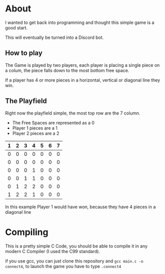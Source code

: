 # About
I wanted to get back into programming and thought this simple game is a good start.

This will eventually be turned into a Discord bot.

## How to play
The Game is played by two players, each player is placing a single piece on a colum, the piece falls down to the most
bottom free space.

If a player has 4 or more pieces in a horizontal, vertical or diagonal line they win.


## The Playfield

Right now the playfield simple, the most top row are the 7 column.

- The Free Spaces are represented as a 0
- Player 1 pieces are a 1
- Player 2 pieces are a 2


| __1__ | __2__ | __3__ | __4__ | __5__ | __6__ | __7__ |
|:-----:|:-----:|:-----:|:-----:|:-----:|:-----:|:-----:|
|   0   |   0   |   0   |   0   |   0   |   0   |   0   |
|   0   |   0   |   0   |   0   |   0   |   0   |   0   |
|   0   |   0   |   0   |   1   |   0   |   0   |   0   |
|   0   |   0   |   1   |   1   |   0   |   0   |   0   |
|   0   |   1   |   2   |   2   |   0   |   0   |   0   |
|   1   |   2   |   2   |   1   |   0   |   0   |   0   |

In this example Player 1 would have won, because they have 4 pieces in a diagonal line

# Compiling

This is a pretty simple C Code, you should be able to compile it in any modern C Compiler
(I used the C99 standard).

if you use gcc, you can just clone this repository and `gcc main.c -o connect4`, 
to launch the game you have to type `.connect4`